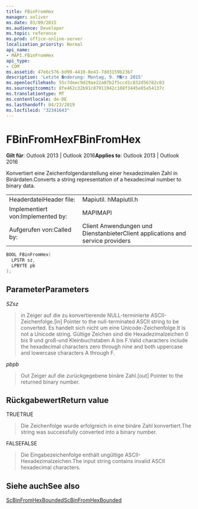 ```yaml
---
title: FBinFromHex
manager: soliver
ms.date: 03/09/2015
ms.audience: Developer
ms.topic: reference
ms.prod: office-online-server
localization_priority: Normal
api_name:
- MAPI.FBinFromHex
api_type:
- COM
ms.assetid: 47e6c576-bd99-4410-8e41-7dd3159b23b7
description: 'Letzte �nderung: Montag, 9. M�rz 2015'
ms.openlocfilehash: 55c7deec9d29ae22a07b2f5ccd1c832d56782c03
ms.sourcegitcommit: 8fe462c32b91c87911942c188f3445e85a54137c
ms.translationtype: MT
ms.contentlocale: de-DE
ms.lasthandoff: 04/23/2019
ms.locfileid: "32341643"
---
```

# <a name="fbinfromhex"></a><span data-ttu-id="4eb06-103">FBinFromHex</span><span class="sxs-lookup"><span data-stu-id="4eb06-103">FBinFromHex</span></span>

  
  
<span data-ttu-id="4eb06-104">**Gilt für**: Outlook 2013 | Outlook 2016</span><span class="sxs-lookup"><span data-stu-id="4eb06-104">**Applies to**: Outlook 2013 | Outlook 2016</span></span> 
  
<span data-ttu-id="4eb06-105">Konvertiert eine Zeichenfolgendarstellung einer hexadezimalen Zahl in Binärdaten.</span><span class="sxs-lookup"><span data-stu-id="4eb06-105">Converts a string representation of a hexadecimal number to binary data.</span></span> 
  
|||
|:-----|:-----|
|<span data-ttu-id="4eb06-106">Headerdatei</span><span class="sxs-lookup"><span data-stu-id="4eb06-106">Header file:</span></span>  <br/> |<span data-ttu-id="4eb06-107">Mapiutil. h</span><span class="sxs-lookup"><span data-stu-id="4eb06-107">Mapiutil.h</span></span>  <br/> |
|<span data-ttu-id="4eb06-108">Implementiert von:</span><span class="sxs-lookup"><span data-stu-id="4eb06-108">Implemented by:</span></span>  <br/> |<span data-ttu-id="4eb06-109">MAPI</span><span class="sxs-lookup"><span data-stu-id="4eb06-109">MAPI</span></span>  <br/> |
|<span data-ttu-id="4eb06-110">Aufgerufen von:</span><span class="sxs-lookup"><span data-stu-id="4eb06-110">Called by:</span></span>  <br/> |<span data-ttu-id="4eb06-111">Client Anwendungen und Dienstanbieter</span><span class="sxs-lookup"><span data-stu-id="4eb06-111">Client applications and service providers</span></span>  <br/> |
   
```cpp
BOOL FBinFromHex(
  LPSTR sz,
  LPBYTE pb
);
```

## <a name="parameters"></a><span data-ttu-id="4eb06-112">Parameter</span><span class="sxs-lookup"><span data-stu-id="4eb06-112">Parameters</span></span>

 <span data-ttu-id="4eb06-113">_SZ_</span><span class="sxs-lookup"><span data-stu-id="4eb06-113">_sz_</span></span>
  
> <span data-ttu-id="4eb06-114">in Zeiger auf die zu konvertierende NULL-terminierte ASCII-Zeichenfolge.</span><span class="sxs-lookup"><span data-stu-id="4eb06-114">[in] Pointer to the null-terminated ASCII string to be converted.</span></span> <span data-ttu-id="4eb06-115">Es handelt sich nicht um eine Unicode-Zeichenfolge.</span><span class="sxs-lookup"><span data-stu-id="4eb06-115">It is not a Unicode string.</span></span> <span data-ttu-id="4eb06-116">Gültige Zeichen sind die Hexadezimalzeichen 0 bis 9 und groß-und Kleinbuchstaben A bis F.</span><span class="sxs-lookup"><span data-stu-id="4eb06-116">Valid characters include the hexadecimal characters zero through nine and both uppercase and lowercase characters A through F.</span></span>
    
 <span data-ttu-id="4eb06-117">_pb_</span><span class="sxs-lookup"><span data-stu-id="4eb06-117">_pb_</span></span>
  
> <span data-ttu-id="4eb06-118">Out Zeiger auf die zurückgegebene binäre Zahl.</span><span class="sxs-lookup"><span data-stu-id="4eb06-118">[out] Pointer to the returned binary number.</span></span>
    
## <a name="return-value"></a><span data-ttu-id="4eb06-119">Rückgabewert</span><span class="sxs-lookup"><span data-stu-id="4eb06-119">Return value</span></span>

<span data-ttu-id="4eb06-120">TRUE</span><span class="sxs-lookup"><span data-stu-id="4eb06-120">TRUE</span></span> 
  
> <span data-ttu-id="4eb06-121">Die Zeichenfolge wurde erfolgreich in eine binäre Zahl konvertiert.</span><span class="sxs-lookup"><span data-stu-id="4eb06-121">The string was successfully converted into a binary number.</span></span> 
    
<span data-ttu-id="4eb06-122">FALSE</span><span class="sxs-lookup"><span data-stu-id="4eb06-122">FALSE</span></span> 
  
> <span data-ttu-id="4eb06-123">Die Eingabezeichenfolge enthält ungültige ASCII-Hexadezimalzeichen.</span><span class="sxs-lookup"><span data-stu-id="4eb06-123">The input string contains invalid ASCII hexadecimal characters.</span></span>
    
## <a name="see-also"></a><span data-ttu-id="4eb06-124">Siehe auch</span><span class="sxs-lookup"><span data-stu-id="4eb06-124">See also</span></span>



[<span data-ttu-id="4eb06-125">ScBinFromHexBounded</span><span class="sxs-lookup"><span data-stu-id="4eb06-125">ScBinFromHexBounded</span></span>](scbinfromhexbounded.md)

